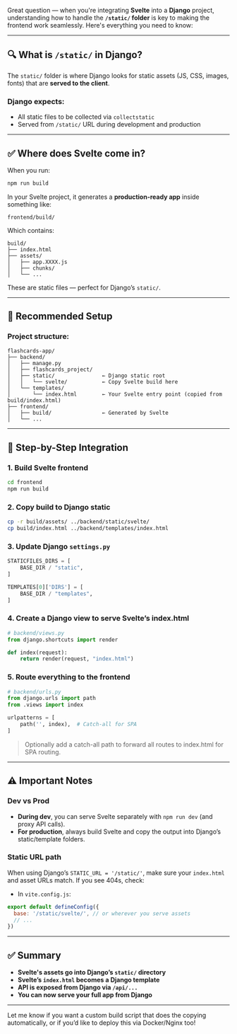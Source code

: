 Great question — when you're integrating **Svelte** into a **Django** project, understanding how to handle the **`/static/` folder** is key to making the frontend work seamlessly. Here's everything you need to know:

---

## 🔍 What is `/static/` in Django?

The `static/` folder is where Django looks for static assets (JS, CSS, images, fonts) that are **served to the client**.

### Django expects:
- All static files to be collected via `collectstatic`
- Served from `/static/` URL during development and production

---

## ✅ Where does Svelte come in?

When you run:

```bash
npm run build
```

In your Svelte project, it generates a **production-ready app** inside something like:
```
frontend/build/
```

Which contains:
```
build/
├── index.html
├── assets/
│   ├── app.XXXX.js
│   ├── chunks/
│   └── ...
```

These are static files — perfect for Django’s `static/`.

---

## 📁 Recommended Setup

### Project structure:

```
flashcards-app/
├── backend/
│   ├── manage.py
│   ├── flashcards_project/
│   ├── static/               ← Django static root
│   │   └── svelte/           ← Copy Svelte build here
│   └── templates/
│       └── index.html        ← Your Svelte entry point (copied from build/index.html)
├── frontend/
│   ├── build/                ← Generated by Svelte
│   └── ...
```

---

## 🧾 Step-by-Step Integration

### 1. Build Svelte frontend
```bash
cd frontend
npm run build
```

### 2. Copy build to Django static
```bash
cp -r build/assets/ ../backend/static/svelte/
cp build/index.html ../backend/templates/index.html
```

### 3. Update Django `settings.py`

```python
STATICFILES_DIRS = [
    BASE_DIR / "static",
]

TEMPLATES[0]['DIRS'] = [
    BASE_DIR / "templates",
]
```

### 4. Create a Django view to serve Svelte’s index.html

```python
# backend/views.py
from django.shortcuts import render

def index(request):
    return render(request, "index.html")
```

### 5. Route everything to the frontend
```python
# backend/urls.py
from django.urls import path
from .views import index

urlpatterns = [
    path('', index),  # Catch-all for SPA
]
```

> Optionally add a catch-all path to forward all routes to index.html for SPA routing.

---

## ⚠️ Important Notes

### Dev vs Prod

- **During dev**, you can serve Svelte separately with `npm run dev` (and proxy API calls).
- **For production**, always build Svelte and copy the output into Django’s static/template folders.

### Static URL path

When using Django’s `STATIC_URL = '/static/'`, make sure your `index.html` and asset URLs match. If you see 404s, check:

- In `vite.config.js`:
```js
export default defineConfig({
  base: '/static/svelte/', // or wherever you serve assets
  // ...
})
```

---

## ✅ Summary

- **Svelte's assets go into Django’s `static/` directory**
- **Svelte’s `index.html` becomes a Django template**
- **API is exposed from Django via `/api/...`**
- **You can now serve your full app from Django**

---

Let me know if you want a custom build script that does the copying automatically, or if you’d like to deploy this via Docker/Nginx too!